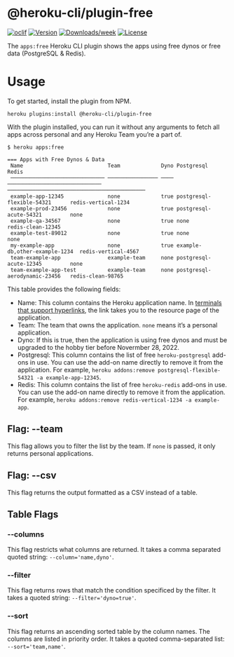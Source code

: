 @heroku-cli/plugin-free
===============

[![oclif](https://img.shields.io/badge/cli-oclif-brightgreen.svg)](https://oclif.io)
[![Version](https://img.shields.io/npm/v/@heroku-cli/plugin-free.svg)](https://npmjs.org/package/@heroku-cli/plugin-free)
[![Downloads/week](https://img.shields.io/npm/dw/@heroku-cli/plugin-free.svg)](https://npmjs.org/package/@heroku-cli/plugin-free)
[![License](https://img.shields.io/npm/l/@heroku-cli/plugin-free.svg)](https://github.com/heroku/heroku-cli-plugin-free/blob/master/package.json)

The `apps:free` Heroku CLI plugin shows the apps using free dynos or free data (PostgreSQL & Redis).

# Usage

To get started, install the plugin from NPM.

```
heroku plugins:install @heroku-cli/plugin-free
```

With the plugin installed, you can run it without any arguments to fetch all apps across personal and any Heroku Team you’re a part of.

```
$ heroku apps:free

=== Apps with Free Dynos & Data
 Name                           Team             Dyno Postgresql                     Redis
 ────────────────────────────── ──────────────── ──── ────────────────────────────── ────────────────────────────────────────────
 example-app-12345              none             true postgresql-flexible-54321      redis-vertical-1234
 example-prod-23456             none             true postgresql-acute-54321         none
 example-qa-34567               none             true none                           redis-clean-12345
 example-test-89012             none             true none                           none
 my-example-app                 none             true example-db,other-example-1234  redis-vertical-4567
 team-example-app               example-team     none postgresql-acute-12345         none
 team-example-app-test          example-team     none postgresql-aerodynamic-23456   redis-clean-98765
```
This table provides the following fields:

* Name: This column contains the Heroku application name. In [terminals that support hyperlinks](https://gist.github.com/egmontkob/eb114294efbcd5adb1944c9f3cb5feda), the link takes you to the resource page of the application.
* Team: The team that owns the application. `none` means it’s a personal application.
* Dyno: If this is true, then the application is using free dynos and must be upgraded to the hobby tier before Novermber 28, 2022.
* Postgresql: This column contains the list of free `heroku-postgresql` add-ons in use. You can use the add-on name directly to remove it from the application. For example, `heroku addons:remove postgresql-flexible-54321 -a example-app-12345`.
* Redis: This column contains the list of free `heroku-redis` add-ons in use. You can use the add-on name directly to remove it from the application. For example, `heroku addons:remove redis-vertical-1234 -a example-app`.

## Flag: --team

This flag allows you to filter the list by the team. If `none` is passed, it only returns personal applications.

## Flag: --csv

This flag returns the output formatted as a CSV instead of a table.

## Table Flags

### --columns

This flag restricts what columns are returned. It takes a comma separated quoted string: `--column='name,dyno'`.

### --filter

This flag returns rows that match the condition specificed by the filter. It takes a quoted string: `--filter='dyno=true'`.

### --sort

This flag returns an ascending sorted table by the column names. The columns are listed in priority order. It takes a quoted comma-separated list: `--sort='team,name'`.
